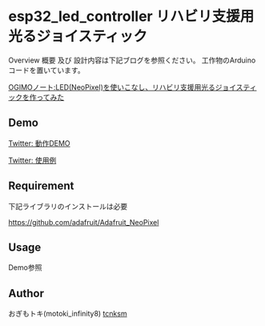 esp32_led_controller
リハビリ支援用光るジョイスティック
====

Overview
概要 及び 設計内容は下記ブログを参照ください。
工作物のArduinoコードを置いています。

[OGIMOノート:LED(NeoPixel)を使いこなし、リハビリ支援用光るジョイスティックを作ってみた](http://ogimotokin.hatenablog.com/entry/2018/09/01/162252)

## Demo
[Twitter: 動作DEMO](https://twitter.com/ogimotoki/status/1033389983527096320)

[Twitter: 使用例](https://twitter.com/ogimotoki/status/1033611377871450113)

## Requirement
下記ライブラリのインストールは必要

https://github.com/adafruit/Adafruit_NeoPixel

## Usage
Demo参照

## Author
おぎもトキ(motoki_infinity8)
[tcnksm](https://github.com/tcnksm)
